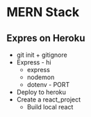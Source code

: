 # MERN Stack

## Expres on Heroku

* git init + gitignore
* Express - hi
    * express
    * nodemon
    * dotenv - PORT
* Deploy to heroku
* Create a react_project 
    * Build local react 